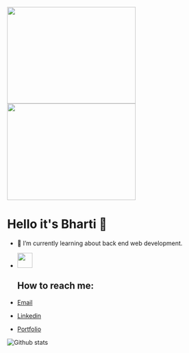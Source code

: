 <img src="https://media.giphy.com/media/RbDKaczqWovIugyJmW/giphy.gif" height ="225" width="300">                  <img src = "https://media1.tenor.com/images/6c000080b2a5c1775fd3a0f75ae40bb7/tenor.gif?itemid=21308149" height="225" width ="300">
# Hello it's Bharti 👋


- 🌱 I’m currently learning about back end web development.
- <img src = "https://camo.githubusercontent.com/9ed64b042a76b8a97016e877cbaee0d6df224a148034afef658d841cf0cd1791/68747470733a2f2f63756c746f667468657061727479706172726f742e636f6d2f706172726f74732f68642f6c6170746f705f706172726f742e676966" height="35" width ="35"> <h2> How to reach me:</h2>


- <a href="bhartikumath017@gmail.com">Email</a>
- <a href ="https://www.linkedin.com/in/bharti-kumath-a51409203/">Linkedin</a>
- <a href="https://bharti-kumath.github.io/Portfolio/portfolio%20site/port.html">Portfolio</a>

![Github stats](https://github-readme-stats.vercel.app/api?username=Bharti-kumath&theme=radical)
